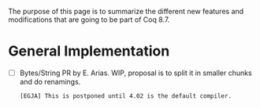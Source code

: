 The purpose of this page is to summarize the different new features and
modifications that are going to be part of Coq 8.7.

# General Implementation

- [ ] Bytes/String PR by E. Arias. WIP, proposal is to split it in smaller
      chunks and do renamings.

      [EGJA] This is postponed until 4.02 is the default compiler.

